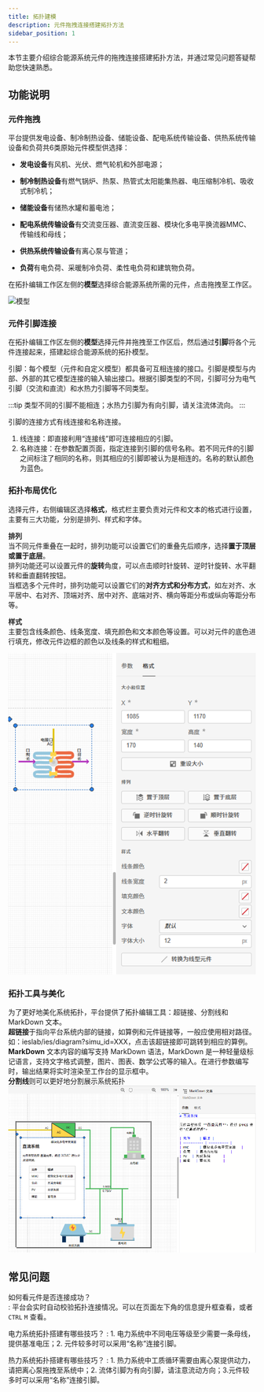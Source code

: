 ```yaml
---
title: 拓扑建模
description: 元件拖拽连接搭建拓扑方法
sidebar_position: 1
---
```


本节主要介绍综合能源系统元件的拖拽连接搭建拓扑方法，并通过常见问题答疑帮助您快速熟悉。


## 功能说明

### 元件拖拽

平台提供发电设备、制冷制热设备、储能设备、配电系统传输设备、供热系统传输设备和负荷共6类原始元件模型供选择：

- **发电设备**有风机、光伏、燃气轮机和外部电源；

- **制冷制热设备**有燃气锅炉、热泵、热管式太阳能集热器、电压缩制冷机、吸收式制冷机；

- **储能设备**有储热水罐和蓄电池；

- **配电系统传输设备**有交流变压器、直流变压器、模块化多电平换流器MMC、传输线和母线；

- **供热系统传输设备**有离心泵与管道；

- **负荷**有电负荷、采暖制冷负荷、柔性电负荷和建筑物负荷。


在拓扑编辑工作区左侧的**模型**选择综合能源系统所需的元件，点击拖拽至工作区。

![模型](./model.png)

### 元件引脚连接

在拓扑编辑工作区左侧的**模型**选择元件并拖拽至工作区后，然后通过**引脚**将各个元件连接起来，搭建起综合能源系统的拓扑模型。

引脚：每个模型（元件和自定义模型）都具备可互相连接的接口。引脚是模型与内部、外部的其它模型连接的输入输出接口。根据引脚类型的不同，引脚可分为电气引脚（交流和直流）和水热力引脚等不同类型。 

:::tip
类型不同的引脚不能相连；水热力引脚为有向引脚，请关注流体流向。
:::


引脚的连接方式有线连接和名称连接。  
1. 线连接：即直接利用“连接线”即可连接相应的引脚。  
2. 名称连接：在参数配置页面，指定连接到引脚的信号名称。若不同元件的引脚之间标注了相同的名称，则其相应的引脚即被认为是相连的。名称的默认颜色为蓝色。


### 拓扑布局优化

选择元件，右侧编辑区选择**格式**，格式栏主要负责对元件和文本的格式进行设置，主要有三大功能，分别是排列、样式和字体。

**排列**  
当不同元件重叠在一起时，排列功能可以设置它们的重叠先后顺序，选择**置于顶层或置于底层**。  
排列功能还可以设置元件的**旋转**角度，可以点击顺时针旋转、逆时针旋转、水平翻转和垂直翻转按钮。  
当框选多个元件时，排列功能可以设置它们的**对齐方式和分布方式**，如左对齐、水平居中、右对齐、顶端对齐、居中对齐、底端对齐、横向等距分布或纵向等距分布等。

**样式**  
主要包含线条颜色、线条宽度、填充颜色和文本颜色等设置。可以对元件的底色进行填充，修改元件边框的颜色以及线条的样式和粗细。
  
![样式](./style.png)

### 拓扑工具与美化

为了更好地美化系统拓扑，平台提供了拓扑编辑工具：超链接、分割线和 MarkDown 文本。  
**超链接**于指向平台系统内部的链接，如算例和元件链接等，一般应使用相对路径。如：ieslab/ies/diagram?simu_id=XXX，点击该超链接即可跳转到相应的算例。  
**MarkDown** 文本内容的编写支持 MarkDown 语法，MarkDown 是一种轻量级标记语言，支持文字格式调整，图片、图表、数学公式等的输入。在进行参数编写时，输出结果将实时渲染至工作台的显示框中。  
**分割线**则可以更好地分割展示系统拓扑
![工具](./tool.png)


## 常见问题

如何看元件是否连接成功？  
:    平台会实时自动校验拓扑连接情况。可以在页面左下角的信息提升框查看，或者 `CTRL` `M` 查看。

电力系统拓扑搭建有哪些技巧？
:    1. 电力系统中不同电压等级至少需要一条母线，提供基准电压；2. 元件较多时可以采用“名称”连接引脚。

热力系统拓扑搭建有哪些技巧？
:    1. 热力系统中工质循环需要由离心泵提供动力，请把离心泵拖拽至系统中；2. 流体引脚为有向引脚，请注意流动方向；3.元件较多时可以采用“名称”连接引脚。